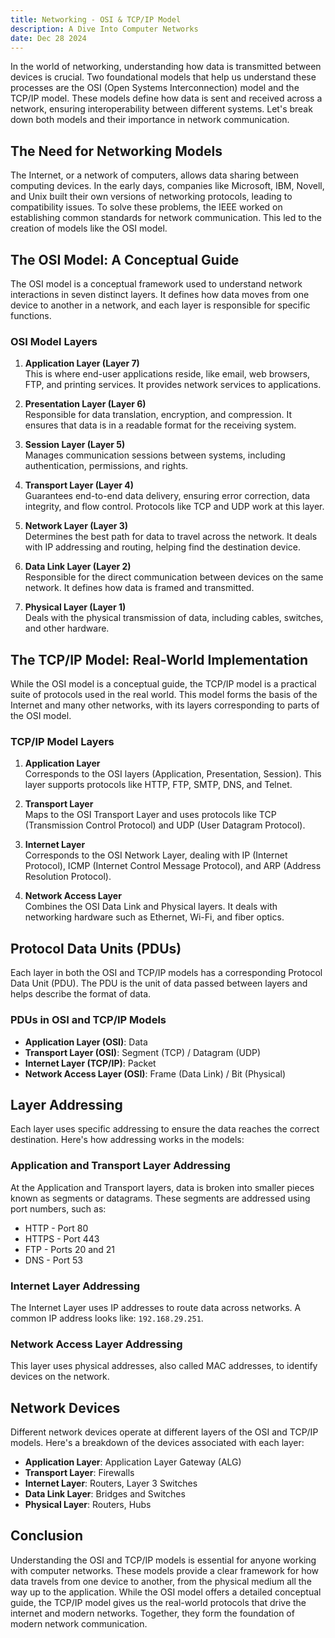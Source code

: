 ```yaml
---
title: Networking - OSI & TCP/IP Model
description: A Dive Into Computer Networks
date: Dec 28 2024
---
```


In the world of networking, understanding how data is transmitted between devices is crucial. Two foundational models that help us understand these processes are the OSI (Open Systems Interconnection) model and the TCP/IP model. These models define how data is sent and received across a network, ensuring interoperability between different systems. Let's break down both models and their importance in network communication.

## The Need for Networking Models

The Internet, or a network of computers, allows data sharing between computing devices. In the early days, companies like Microsoft, IBM, Novell, and Unix built their own versions of networking protocols, leading to compatibility issues. To solve these problems, the IEEE worked on establishing common standards for network communication. This led to the creation of models like the OSI model.

## The OSI Model: A Conceptual Guide

The OSI model is a conceptual framework used to understand network interactions in seven distinct layers. It defines how data moves from one device to another in a network, and each layer is responsible for specific functions.

### OSI Model Layers

1. **Application Layer (Layer 7)**  
   This is where end-user applications reside, like email, web browsers, FTP, and printing services. It provides network services to applications.
2. **Presentation Layer (Layer 6)**  
   Responsible for data translation, encryption, and compression. It ensures that data is in a readable format for the receiving system.

3. **Session Layer (Layer 5)**  
   Manages communication sessions between systems, including authentication, permissions, and rights.

4. **Transport Layer (Layer 4)**  
   Guarantees end-to-end data delivery, ensuring error correction, data integrity, and flow control. Protocols like TCP and UDP work at this layer.

5. **Network Layer (Layer 3)**  
   Determines the best path for data to travel across the network. It deals with IP addressing and routing, helping find the destination device.

6. **Data Link Layer (Layer 2)**  
   Responsible for the direct communication between devices on the same network. It defines how data is framed and transmitted.

7. **Physical Layer (Layer 1)**  
   Deals with the physical transmission of data, including cables, switches, and other hardware.

## The TCP/IP Model: Real-World Implementation

While the OSI model is a conceptual guide, the TCP/IP model is a practical suite of protocols used in the real world. This model forms the basis of the Internet and many other networks, with its layers corresponding to parts of the OSI model.

### TCP/IP Model Layers

1. **Application Layer**  
   Corresponds to the OSI layers (Application, Presentation, Session). This layer supports protocols like HTTP, FTP, SMTP, DNS, and Telnet.

2. **Transport Layer**  
   Maps to the OSI Transport Layer and uses protocols like TCP (Transmission Control Protocol) and UDP (User Datagram Protocol).

3. **Internet Layer**  
   Corresponds to the OSI Network Layer, dealing with IP (Internet Protocol), ICMP (Internet Control Message Protocol), and ARP (Address Resolution Protocol).

4. **Network Access Layer**  
   Combines the OSI Data Link and Physical layers. It deals with networking hardware such as Ethernet, Wi-Fi, and fiber optics.

## Protocol Data Units (PDUs)

Each layer in both the OSI and TCP/IP models has a corresponding Protocol Data Unit (PDU). The PDU is the unit of data passed between layers and helps describe the format of data.

### PDUs in OSI and TCP/IP Models

- **Application Layer (OSI)**: Data
- **Transport Layer (OSI)**: Segment (TCP) / Datagram (UDP)
- **Internet Layer (TCP/IP)**: Packet
- **Network Access Layer (OSI)**: Frame (Data Link) / Bit (Physical)

## Layer Addressing

Each layer uses specific addressing to ensure the data reaches the correct destination. Here's how addressing works in the models:

### Application and Transport Layer Addressing

At the Application and Transport layers, data is broken into smaller pieces known as segments or datagrams. These segments are addressed using port numbers, such as:

- HTTP - Port 80
- HTTPS - Port 443
- FTP - Ports 20 and 21
- DNS - Port 53

### Internet Layer Addressing

The Internet Layer uses IP addresses to route data across networks. A common IP address looks like: `192.168.29.251`.

### Network Access Layer Addressing

This layer uses physical addresses, also called MAC addresses, to identify devices on the network.

## Network Devices

Different network devices operate at different layers of the OSI and TCP/IP models. Here's a breakdown of the devices associated with each layer:

- **Application Layer**: Application Layer Gateway (ALG)
- **Transport Layer**: Firewalls
- **Internet Layer**: Routers, Layer 3 Switches
- **Data Link Layer**: Bridges and Switches
- **Physical Layer**: Routers, Hubs

## Conclusion

Understanding the OSI and TCP/IP models is essential for anyone working with computer networks. These models provide a clear framework for how data travels from one device to another, from the physical medium all the way up to the application. While the OSI model offers a detailed conceptual guide, the TCP/IP model gives us the real-world protocols that drive the internet and modern networks. Together, they form the foundation of modern network communication.
